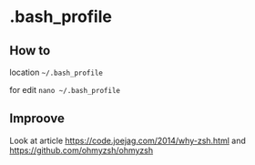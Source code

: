 # .bash_profile

## How to

location `~/.bash_profile`

for edit `nano ~/.bash_profile`

## Improove

Look at article https://code.joejag.com/2014/why-zsh.html and https://github.com/ohmyzsh/ohmyzsh